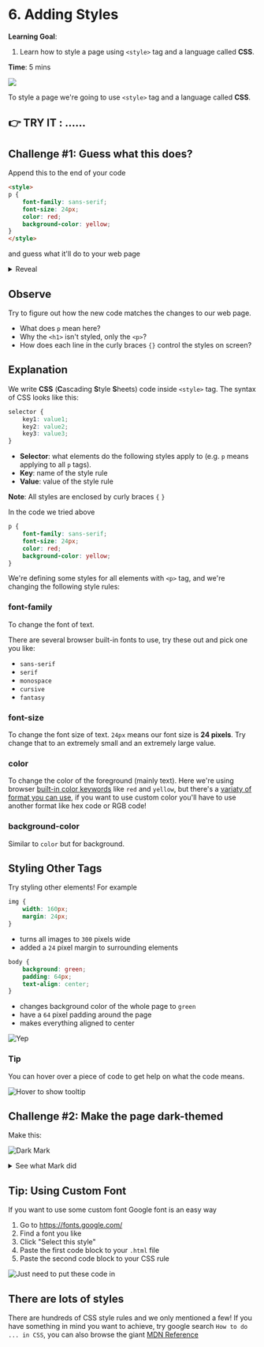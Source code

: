 # 6. Adding Styles
**Learning Goal**:
1. Learn how to style a page using `<style>` tag and a language called **CSS**.


**Time**: 5 mins

![](https://youtu.be/QQm2i6J_Slw)

To style a page we're going to use `<style>` tag and a language called **CSS**.

## 👉 TRY IT : ......
## Challenge #1: Guess what this does?

Append this to the end of your code

```html
<style>
p {
	font-family: sans-serif;
	font-size: 24px;
	color: red;
	background-color: yellow;
}
</style>
```

and guess what it'll do to your web page

<details>
<summary>Reveal</summary>
	
![Mark's hotdog-themed site](images/hotdog.png)
</details>

## Observe

Try to figure out how the new code matches the changes to our web page. 

- What does `p` mean here?
- Why the `<h1>` isn't styled, only the `<p>`?
- How does each line in the curly braces `{}` control the styles on screen?

## Explanation

We write **CSS** (**C**ascading **S**tyle **S**heets) code inside `<style>` tag. The syntax of CSS looks like this:

```css
selector {
	key1: value1;
	key2: value2;
	key3: value3;
}
```

- **Selector**: what elements do the following styles apply to (e.g. `p` means applying to all `p` tags). 
- **Key**: name of the style rule
- **Value**: value of the style rule

**Note**: All styles are enclosed by curly braces `{` `}`

In the code we tried above

```css
p {
	font-family: sans-serif;
	font-size: 24px;
	color: red;
	background-color: yellow;
}
```

We're defining some styles for all elements with `<p>` tag, and we're changing the following style rules:

### font-family

To change the font of text.

There are several browser built-in fonts to use, try these out and pick one you like:
- `sans-serif`
- `serif`
- `monospace`
- `cursive`
- `fantasy`

### font-size

To change the font size of text. `24px` means our font size is **24 pixels**. Try change that  to an extremely small and an extremely large value.

### color

To change the color of the foreground (mainly text). Here we're using browser [built-in color keywords](https://developer.mozilla.org/en-US/docs/Web/CSS/color_value/color_keywords) like `red` and `yellow`, but there's a [variaty of format you can use](https://developer.mozilla.org/en-US/docs/Web/CSS/color_value), if you want to use custom color you'll have to use another format like hex code or RGB code!

### background-color

Similar to `color` but for background.

## Styling Other Tags

Try styling other elements! For example

```css
img {
	width: 160px;
	margin: 24px;
}
```

- turns all images to `300` pixels wide
- added a `24` pixel margin to surrounding elements

```css
body {
	background: green;
	padding: 64px;
	text-align: center;
}
```

- changes background color of the whole page to `green`
- have a `64` pixel padding around the page
- makes everything aligned to center

![Yep](images/green.png)

### Tip

You can hover over a piece of code to get help on what the code means.

![Hover to show tooltip](images/tooltip.png)

## Challenge #2: Make the page dark-themed

Make this:

![Dark Mark](images/darkmark.png)

<details>
<summary>See what Mark did</summary>

```html
<style>
body {
	background: black;
}
p {
	color: white;
}
h1 {
	color: grey;
}
</style>
```

</details>

## Tip: Using Custom Font

If you want to use some custom font Google font is an easy way

1. Go to https://fonts.google.com/
1. Find a font you like
1. Click "Select this style"
1. Paste the first code block to your `.html` file
1. Paste the second code block to your CSS rule

![Just need to put these code in](images/googlefont.png)

## There are lots of styles

There are hundreds of CSS style rules and we only mentioned a few! If you have something in mind you want to achieve, try google search `How to do ... in CSS`, you can also browse the giant [MDN Reference](https://developer.mozilla.org/en-US/docs/Web/CSS/Reference)
